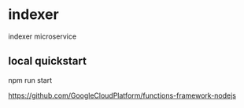 # indexer


indexer microservice


## local quickstart

npm run start

https://github.com/GoogleCloudPlatform/functions-framework-nodejs
